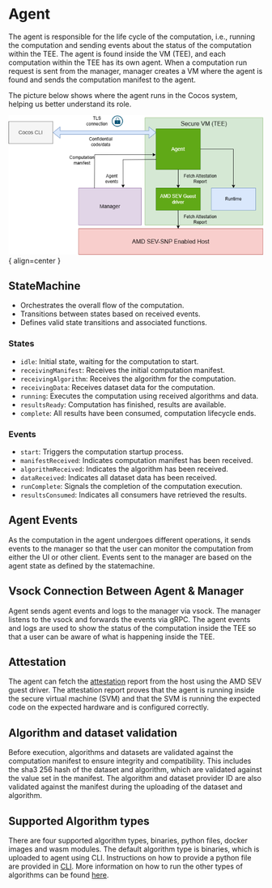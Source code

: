 # Agent

The agent is responsible for the life cycle of the computation, i.e., running the computation and sending events about the status of the computation within the TEE. The agent is found inside the VM (TEE), and each computation within the TEE has its own agent. When a computation run request is sent from the manager, manager creates a VM where the agent is found and sends the computation manifest to the agent.

The picture below shows where the agent runs in the Cocos system, helping us better understand its role.

![Agent](/img/agent.png){ align=center }

## StateMachine

- Orchestrates the overall flow of the computation.
- Transitions between states based on received events.
- Defines valid state transitions and associated functions.

### States

- `idle`: Initial state, waiting for the computation to start.
- `receivingManifest`: Receives the initial computation manifest.
- `receivingAlgorithm`: Receives the algorithm for the computation.
- `receivingData`: Receives dataset data for the computation.
- `running`: Executes the computation using received algorithms and data.
- `resultsReady`: Computation has finished, results are available.
- `complete`: All results have been consumed, computation lifecycle ends.

### Events

- `start`: Triggers the computation startup process.
- `manifestReceived`: Indicates computation manifest has been received.
- `algorithmReceived`: Indicates the algorithm has been received.
- `dataReceived`: Indicates all dataset data has been received.
- `runComplete`: Signals the completion of the computation execution.
- `resultsConsumed`: Indicates all consumers have retrieved the results.

## Agent Events

As the computation in the agent undergoes different operations, it sends events to the manager so that the user can monitor the computation from either the UI or other client. Events sent to the manager are based on the agent state as defined by the statemachine.

## Vsock Connection Between Agent & Manager

Agent sends agent events and logs to the manager via vsock. The manager listens to the vsock and forwards the events via gRPC. The agent events and logs are used to show the status of the computation inside the TEE so that a user can be aware of what is happening inside the TEE.

## Attestation

The agent can fetch the [attestation](./attestation.md) report from the host using the AMD SEV guest driver. The attestation report proves that the agent is running inside the secure virtual machine (SVM) and that the SVM is running the expected code on the expected hardware and is configured correctly.

## Algorithm and dataset validation

Before execution, algorithms and datasets are validated against the computation manifest to ensure integrity and compatibility. This includes the sha3 256 hash of the dataset and algorithm, which are validated against the value set in the manifest. The algorithm and dataset provider ID are also validated against the manifest during the uploading of the dataset and algorithm.

## Supported Algorithm types

There are four supported algorithm types, binaries, python files, docker images and wasm modules. The default algorithm type is binaries, which is uploaded to agent using CLI. Instructions on how to provide a python file are provided in [CLI](./cli.md). More information on how to run the other types of algorithms can be found [here](algorithms.md).
